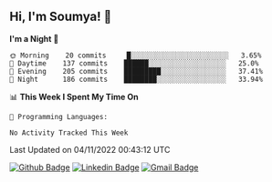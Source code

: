 ## Hi, I'm Soumya! 👋

<!--START_SECTION:waka-->
**I'm a Night 🦉** 

```text
🌞 Morning    20 commits     █░░░░░░░░░░░░░░░░░░░░░░░░   3.65% 
🌆 Daytime    137 commits    ██████░░░░░░░░░░░░░░░░░░░   25.0% 
🌃 Evening    205 commits    █████████░░░░░░░░░░░░░░░░   37.41% 
🌙 Night      186 commits    ████████░░░░░░░░░░░░░░░░░   33.94%

```


📊 **This Week I Spent My Time On** 

```text
💬 Programming Languages: 

No Activity Tracked This Week
```


 Last Updated on 04/11/2022 00:43:12 UTC
<!--END_SECTION:waka-->

[![Github Badge](https://img.shields.io/badge/-rubyruins-grey?style=for-the-badge&logo=github&logoColor=white&link=https://github.com/rubyruins/)](https://www.github.com/rubyruins/) 
[![Linkedin Badge](https://img.shields.io/badge/-Soumya%20Parekh-0072b1?style=for-the-badge&logo=Linkedin&logoColor=white&link=https://www.linkedin.com/in/Soumya-Parekh/)](https://www.linkedin.com/in/Soumya-Parekh/) 
[![Gmail Badge](https://img.shields.io/badge/-soumyaparekh.me@gmail.com-c14438?style=for-the-badge&logo=Gmail&logoColor=white&link=mailto:soumyaparekh.me@gmail.com)](mailto:soumyaparekh.me@gmail.com) 
